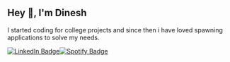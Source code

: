 <h2>Hey 👋, I'm Dinesh</h2>
<p>I started coding for college projects and since then i have loved spawning applications to solve my needs.</p>
<p><a href="https://www.linkedin.com/in/dineshzstp/"><img src="https://img.shields.io/badge/-@dineshzstp-0077B5?style=flat-square&amp;labelColor=0077B5&amp;logo=LinkedIn&amp;link=https://www.linkedin.com/in/dineshzstp/" alt="LinkedIn Badge"></a><a href="https://open.spotify.com/user/31e5xlj3h3lsc7oo2tmlypyub3em?si=21a5426fb3724ff7"><img src="https://img.shields.io/badge/-@Orion-1ED760?style=flat-square&amp;labelColor=fff&amp;logo=Spotify&amp;link=https://open.spotify.com/user/31e5xlj3h3lsc7oo2tmlypyub3em?si=21a5426fb3724ff7" alt="Spotify Badge"></a></p>

